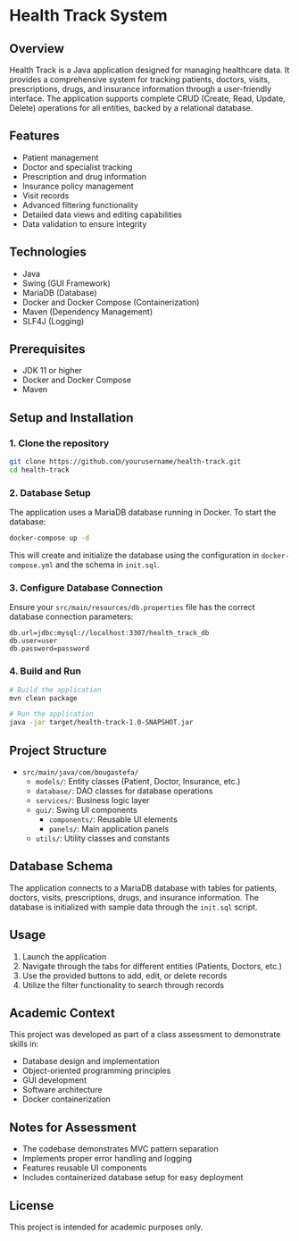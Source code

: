 # Health Track System

## Overview
Health Track is a Java application designed for managing healthcare data. It provides a comprehensive system for tracking patients, doctors, visits, prescriptions, drugs, and insurance information through a user-friendly interface. The application supports complete CRUD (Create, Read, Update, Delete) operations for all entities, backed by a relational database.

## Features
- Patient management
- Doctor and specialist tracking
- Prescription and drug information
- Insurance policy management
- Visit records
- Advanced filtering functionality
- Detailed data views and editing capabilities
- Data validation to ensure integrity

## Technologies
- Java
- Swing (GUI Framework)
- MariaDB (Database)
- Docker and Docker Compose (Containerization)
- Maven (Dependency Management)
- SLF4J (Logging)

## Prerequisites
- JDK 11 or higher
- Docker and Docker Compose
- Maven

## Setup and Installation

### 1. Clone the repository
```bash
git clone https://github.com/yourusername/health-track.git
cd health-track
```

### 2. Database Setup
The application uses a MariaDB database running in Docker. To start the database:

```bash
docker-compose up -d
```

This will create and initialize the database using the configuration in `docker-compose.yml` and the schema in `init.sql`.

### 3. Configure Database Connection
Ensure your `src/main/resources/db.properties` file has the correct database connection parameters:

```properties
db.url=jdbc:mysql://localhost:3307/health_track_db
db.user=user
db.password=password
```

### 4. Build and Run
```bash
# Build the application
mvn clean package

# Run the application
java -jar target/health-track-1.0-SNAPSHOT.jar
```

## Project Structure
- `src/main/java/com/bougastefa/`
  - `models/`: Entity classes (Patient, Doctor, Insurance, etc.)
  - `database/`: DAO classes for database operations
  - `services/`: Business logic layer
  - `gui/`: Swing UI components
    - `components/`: Reusable UI elements
    - `panels/`: Main application panels
  - `utils/`: Utility classes and constants

## Database Schema
The application connects to a MariaDB database with tables for patients, doctors, visits, prescriptions, drugs, and insurance information. The database is initialized with sample data through the `init.sql` script.

## Usage
1. Launch the application
2. Navigate through the tabs for different entities (Patients, Doctors, etc.)
3. Use the provided buttons to add, edit, or delete records
4. Utilize the filter functionality to search through records

## Academic Context
This project was developed as part of a class assessment to demonstrate skills in:
- Database design and implementation
- Object-oriented programming principles
- GUI development
- Software architecture
- Docker containerization

## Notes for Assessment
- The codebase demonstrates MVC pattern separation
- Implements proper error handling and logging
- Features reusable UI components
- Includes containerized database setup for easy deployment

## License
This project is intended for academic purposes only.

